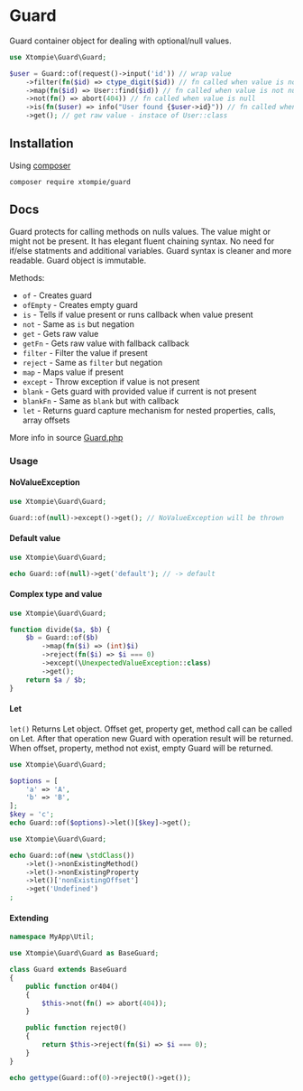 # Guard

Guard container object for dealing with optional/null values.

```php
use Xtompie\Guard\Guard;

$user = Guard::of(request()->input('id')) // wrap value
    ->filter(fn($id) => ctype_digit($id)) // fn called when value is not null
    ->map(fn($id) => User::find($id)) // fn called when value is not null
    ->not(fn() => abort(404)) // fn called when value is null
    ->is(fn($user) => info("User found {$user->id}")) // fn called when value is not null
    ->get(); // get raw value - instace of User::class
```

## Installation

Using [composer](https://getcomposer.org/)

```
composer require xtompie/guard
```

## Docs

Guard protects for calling methods on nulls values. 
The value might or might not be present.
It has elegant fluent chaining syntax.
No need for if/else statments and additional variables. 
Guard syntax is cleaner and more readable.
Guard object is immutable.

Methods:
- `of` - Creates guard
- `ofEmpty` - Creates empty guard
- `is` - Tells if value present or runs callback when value present
- `not` - Same as `is` but negation
- `get` - Gets raw value
- `getFn` - Gets raw value with fallback callback
- `filter` - Filter the value if present
- `reject` - Same as `filter` but negation
- `map` - Maps value if present 
- `except` - Throw exception if value is not present
- `blank` - Gets guard with provided value if current is not present
- `blankFn` - Same as `blank` but with callback
- `let` - Returns guard capture mechanism for nested properties, calls, array offsets

More info in source [Guard.php](blob/master/src/Guard.php)


### Usage

#### NoValueException

```php
use Xtompie\Guard\Guard;

Guard::of(null)->except()->get(); // NoValueException will be thrown
```

#### Default value 
```php
use Xtompie\Guard\Guard;

echo Guard::of(null)->get('default'); // -> default
```

#### Complex type and value
```php
use Xtompie\Guard\Guard;

function divide($a, $b) {
    $b = Guard::of($b)
        ->map(fn($i) => (int)$i)
        ->reject(fn($i) => $i === 0)
        ->except(\UnexpectedValueException::class)
        ->get();
    return $a / $b;
}
```

#### Let

`let()` Returns Let object. Offset get, property get, method call can be called on Let. 
After that operation new Guard with operation result will be returned.
When offset, property, method not exist, empty Guard will be returned.

```php
use Xtompie\Guard\Guard;

$options = [
    'a' => 'A',
    'b' => 'B',
];
$key = 'c';
echo Guard::of($options)->let()[$key]->get();
```

```php
use Xtompie\Guard\Guard;

echo Guard::of(new \stdClass())
    ->let()->nonExistingMethod()
    ->let()->nonExistingProperty
    ->let()['nonExistingOffset']
    ->get('Undefined')
;
```

#### Extending

```php
namespace MyApp\Util;

use Xtompie\Guard\Guard as BaseGuard;

class Guard extends BaseGuard
{
    public function or404()
    {
        $this->not(fn() => abort(404));
    }

    public function reject0()
    {
        return $this->reject(fn($i) => $i === 0);
    }
}

echo gettype(Guard::of(0)->reject0()->get());
```
